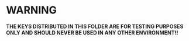 # WARNING

**THE KEYS DISTRIBUTED IN THIS FOLDER ARE FOR TESTING PURPOSES ONLY AND SHOULD NEVER BE USED IN ANY OTHER ENVIRONMENT!!** 
